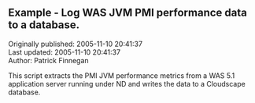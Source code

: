 ## Example - Log WAS JVM PMI performance data to a database.  
Originally published: 2005-11-10 20:41:37  
Last updated: 2005-11-10 20:41:37  
Author: Patrick Finnegan  
  
This script extracts the PMI JVM performance metrics from a WAS 5.1 application server running under ND and writes the data to a Cloudscape database.